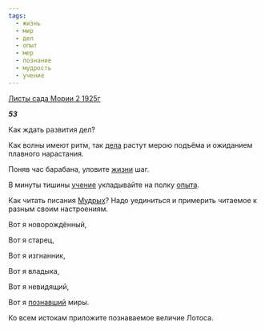 ```yaml
---
tags:
  - жизнь
  - мир
  - дел
  - опыт
  - мер
  - познание
  - мудрость
  - учение
---
```

[Листы сада Мории 2 1925г](https://127.0.0.1:4002/agni/1925)

___53___

Как ждать развития дел?   

Как волны имеют ритм, так [дела](../../../tags/#дел) растут мерою подъёма и ожиданием плавного нарастания.   

Поняв час барабана, уловите [жизни](../../../tags/#жизнь) шаг.   

В минуты тишины [учение](../../../tags/#учение) укладывайте на полку [опыта](../../../tags/#опыт).   

Как читать писания [Мудрых](../../../tags/#мудрость)? Надо уединиться и примерить читаемое к разным своим настроениям.   

Вот я новорождённый,   

Вот я старец,   

Вот я изгнанник,   

Вот я владыка,   

Вот я невидящий,   

Вот я [познавший](../../../tags/#познание) миры.   

Ко всем истокам приложите познаваемое величие Лотоса.   

